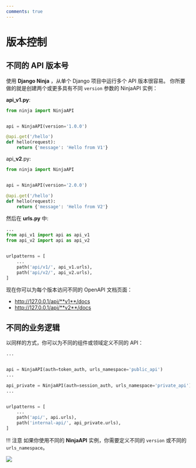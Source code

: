 ```yaml
---
comments: true
---
```

# 版本控制

## 不同的 API 版本号

使用 **Django Ninja** ，从单个 Django 项目中运行多个 API 版本很容易。
你所要做的就是创建两个或更多具有不同 `version` 参数的 NinjaAPI 实例：

**api_v1.py**:

```python hl_lines="4"
from ninja import NinjaAPI


api = NinjaAPI(version='1.0.0')

@api.get('/hello')
def hello(request):
    return {'message': 'Hello from V1'}

```


api_**v2**.py:

```python hl_lines="4"
from ninja import NinjaAPI


api = NinjaAPI(version='2.0.0')

@api.get('/hello')
def hello(request):
    return {'message': 'Hello from V2'}
```


然后在 **urls.py** 中:

```python hl_lines="8 9"
...
from api_v1 import api as api_v1
from api_v2 import api as api_v2


urlpatterns = [
    ...
    path('api/v1/', api_v1.urls),
    path('api/v2/', api_v2.urls),
]

```


现在你可以为每个版本访问不同的 OpenAPI 文档页面：

 - http://127.0.0.1/api/**v1**/docs
 - http://127.0.0.1/api/**v2**/docs



## 不同的业务逻辑

以同样的方式，你可以为不同的组件或领域定义不同的 API：
```python hl_lines="4 7"
...


api = NinjaAPI(auth=token_auth, urls_namespace='public_api')
...

api_private = NinjaAPI(auth=session_auth, urls_namespace='private_api')
...


urlpatterns = [
    ...
    path('api/', api.urls),
    path('internal-api/', api_private.urls),
]

```
!!! 注意
    如果你使用不同的 **NinjaAPI** 实例，你需要定义不同的 `version` 或不同的 `urls_namespace`。

<img style="object-fit: cover; object-position: 50% 50%;" loading="lazy" fetchpriority="auto" aria-hidden="true" draggable="false" src="https://picsum.photos/825/47.jpg">
